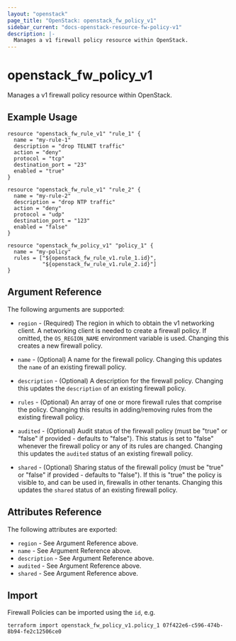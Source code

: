```yaml
---
layout: "openstack"
page_title: "OpenStack: openstack_fw_policy_v1"
sidebar_current: "docs-openstack-resource-fw-policy-v1"
description: |-
  Manages a v1 firewall policy resource within OpenStack.
---
```


# openstack\_fw\_policy_v1

Manages a v1 firewall policy resource within OpenStack.

## Example Usage

```
resource "openstack_fw_rule_v1" "rule_1" {
  name = "my-rule-1"
  description = "drop TELNET traffic"
  action = "deny"
  protocol = "tcp"
  destination_port = "23"
  enabled = "true"
}

resource "openstack_fw_rule_v1" "rule_2" {
  name = "my-rule-2"
  description = "drop NTP traffic"
  action = "deny"
  protocol = "udp"
  destination_port = "123"
  enabled = "false"
}

resource "openstack_fw_policy_v1" "policy_1" {
  name = "my-policy"
  rules = ["${openstack_fw_rule_v1.rule_1.id}",
           "${openstack_fw_rule_v1.rule_2.id}"]
}
```

## Argument Reference

The following arguments are supported:

* `region` - (Required) The region in which to obtain the v1 networking client.
    A networking client is needed to create a firewall policy. If omitted, the
    `OS_REGION_NAME` environment variable is used. Changing this creates a new
    firewall policy.

* `name` - (Optional) A name for the firewall policy. Changing this
    updates the `name` of an existing firewall policy.

* `description` - (Optional) A description for the firewall policy. Changing
    this updates the `description` of an existing firewall policy.

* `rules` - (Optional) An array of one or more firewall rules that comprise
    the policy. Changing this results in adding/removing rules from the
    existing firewall policy.

* `audited` - (Optional) Audit status of the firewall policy
    (must be "true" or "false" if provided - defaults to "false").
    This status is set to "false" whenever the firewall policy or any of its
    rules are changed. Changing this updates the `audited` status of an existing
    firewall policy.

* `shared` - (Optional) Sharing status of the firewall policy (must be "true"
    or "false" if provided - defaults to "false"). If this is "true" the policy
    is visible to, and can be used in, firewalls in other tenants. Changing this
    updates the `shared` status of an existing firewall policy.

## Attributes Reference

The following attributes are exported:

* `region` - See Argument Reference above.
* `name` - See Argument Reference above.
* `description` - See Argument Reference above.
* `audited` - See Argument Reference above.
* `shared` - See Argument Reference above.

## Import

Firewall Policies can be imported using the `id`, e.g.

```
terraform import openstack_fw_policy_v1.policy_1 07f422e6-c596-474b-8b94-fe2c12506ce0
```
